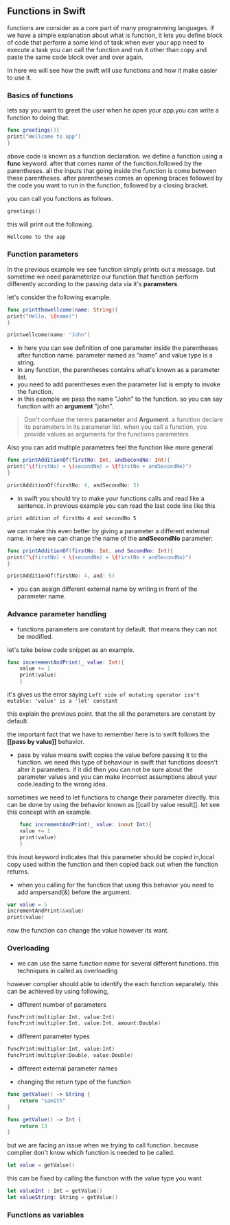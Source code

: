 
## Functions in Swift 

functions are consider as a core part of many programming languages. if we have a simple explanation about what is function, it lets you define block of code that perform a some kind of task.when ever your app need to execute a task you can call the function and run it other than copy and paste the same code block over and over again. 

In here we will see how the swift will use functions and how it make easier to use it. 

### Basics of functions 
lets say you want to greet the user when he open your app.you can write a function to doing that.

``` swift
func greetings(){
print("Wellcome to app")
}
```
above code is known as a function declaration. we define a function using a **func** keyword. after that comes name of the function.followed by the parentheses. all the inputs that going inside the function is come between these parentheses. after parentheses comes an opening braces followed by the code you want to run in the function, followed by a closing bracket. 

you can call you functions as follows.
``` swift 
greetings()
```
this will print out the following.
``` swift
Wellcome to the app
```

### Function parameters
In the previous example we see function simply prints out a message. but sometime we need parameterize our function.that function perform differently according to the passing data via it's **parameters**.

let's consider the following example.
``` swift
func printthewellcome(name: String){
print("Hello, \(name)")
}

printwellcome(name: "John")
```

- In here you can see definition of one parameter inside the parentheses after function name. parameter named as "name" and value type is a string. 
- In any function, the parentheses contains what's known as a parameter list.
- you need to add parentheses even the parameter list is empty to invoke the function.  
- in this example we pass the name "John" to the function. so you can say function with an **argument** "john".
> Don't confuse the terms **parameter** and **Argument**. a function declare its parameters in its parameter list. when you call a function, you provide values as arguments for the functions parameters.

Also you can add multiple parameters feel the function like more general

``` swift 
func printAdditionOf(firstNo: Int, andSecondNo: Int){
print("\(firstNo) + \(secondNo) = \(firstNo + andSecondNo)")
}

printAdditionOf(firstNo: 4, andSecondNo: 5)
```
- in swift you should try to make your functions calls and read like a sentence. in previous example you can read the last code line like this 

`print addition of firstNo 4 and secondNo 5` 

we can make this even better by giving a parameter a different external name. in here we can change the name of the **andSecondNo** parameter:

``` swift 
func printAdditionOf(firstNo: Int, and SecondNo: Int){
print("\(firstNo) + \(secondNo) = \(firstNo + andSecondNo)")
}

printAdditionOf(firstNo: 4, and: 5)
```
- you can assign different external name by writing in front of the parameter name.


### Advance parameter handling

- functions parameters are constant by default. that means they can not be modified. 

let's take below code snippet as an example.

``` swift
func incerementAndPrint(_ value: Int){
    value += 1
	print(value)
	}
```
it's gives us the error saying `Left side of mutating operator isn't mutable: 'value' is a 'let' constant` 

this explain the previous point. that the all the parameters are constant by default.

the important fact that we have to remember here is to swift follows the **[[pass by value]]** behavior.

- pass by value means swift copies the value before passing it to the function. we need this type of behaviour in swift that functions doesn't alter it parameters. if it did then you can not be sure about the parameter values and you can make incorrect assumptions about your code.leading to the wrong idea.

sometimes we need to let functions to change their parameter directly. this can be done by using the behavior known as 	[[call by value result]]. let see this concept with an example.

``` swift
	func incrementAndPrint(_ value: inout Int){
	value += 1 
	print(value)
	}
```
this inout keyword indicates that this parameter should be copied in,local copy used within the function and then copied back out when the function returns. 
- when you calling for the function that using this behavior you need to add ampersand(&) before the argument. 

``` swift
var value = 5
incrementAndPrint(&value)
print(value)
```
now the function can change the value however its want.

### Overloading 
- we can use the same function name for several different functions. this techniques in called as overloading 

however complier should able to identify the each function separately. this can be achieved by using following,

- different number of parameters 
```swift 
funcPrint(multipler:Int, value:Int)
funcPrint(multipler:Int, value:Int, amount:Double)
```
- different parameter types 
```swift 
funcPrint(multipler:Int, value:Int)
funcPrint(multipler:Double, value:Double)
```
- different external parameter names 

- changing the return type of the function 
```swift 
func getValue() -> String {
	return "samith"					   
}

func getValue() -> Int {
	return 13 
}
```

but we are facing an issue when we trying to call function. because complier don't know which function is needed to be called. 
```swift 
let value = getValue()
```
this can be fixed by calling the function with the value type you want 
```swift 
let valueInt : Int = getValue()
let valueString: String = getValue()
```

### Functions as variables 
